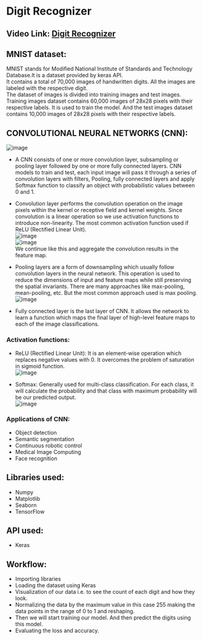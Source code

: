 # Digit Recognizer

## Video Link: [Digit Recognizer]()


## MNIST dataset:
MNIST stands for Modified National Institute of Standards and Technology Database.It is a dataset provided by keras API.<br>
It contains a total of 70,000 images of handwritten digits. All the images are labeled with the respective digit.<br>
The dataset of images is divided into training images and test images. Training images dataset contains 60,000 images of 28x28 pixels with their respective labels. It is used to train the model. And the test images dataset contains 10,000 images of 28x28 pixels with their respective labels.

## CONVOLUTIONAL NEURAL NETWORKS (CNN):
![image](https://user-images.githubusercontent.com/89564985/140636498-ad1babac-8ce8-4b01-9fa9-ad6b5b400260.png)<br>
* A CNN consists of one or more convolution layer, subsampling or pooling layer followed by one or more fully connected layers. CNN models to train and test, each input image will pass it through a series of convolution layers with filters, Pooling, fully connected layers and apply Softmax function to classify an object with probabilistic values between 0 and 1.<br>

* Convolution layer performs the convolution operation on the image pixels within the kernel or receptive field and kernel weights. Since convolution is a linear operation so we use activation functions to introduce non-linearity. The most common activation function used if ReLU (Rectified Linear Unit).<br>
![image](https://user-images.githubusercontent.com/89564985/140650152-97a75e14-2418-46ea-84f0-193949ee6790.png)<br>
![image](https://user-images.githubusercontent.com/89564985/140650165-84c0cfc0-bd84-4166-b359-7be8e2253627.png)<br>
We continue like this and aggregate the convolution results in the feature map.

* Pooling layers are a form of downsampling which usually follow convolution layers in the neural network. This operation is used to reduce the dimensions of input and feature maps while still preserving the spatial invariants. There are many approaches like max-pooling, mean-pooling, etc. But the most common approach used is max pooling.<br>
![image](https://user-images.githubusercontent.com/89564985/140650077-9062d4c3-9008-46f7-93f1-214e09839958.png)<br>

* Fully connected layer is the last layer of CNN. It allows the network to learn a function which maps the final layer of high-level feature maps to each of the image classifications.

### Activation functions:
 * ReLU (Rectified Linear Unit):
   It is an element-wise operation which replaces negative values with 0. It overcomes the problem of saturation in sigmoid function.<br>
   ![image](https://user-images.githubusercontent.com/89564985/140636681-28890eb1-1cc5-4427-ba71-9a8dcaee4aba.png)<br>
   
 * Softmax:
   Generally used for multi-class classification. For each class, it will calculate the probability and that class with maximum probability will be our predicted output.<br>
   ![image](https://user-images.githubusercontent.com/89564985/140636700-affab409-5494-4c5b-a65d-66b460348312.png)<br>

### Applications of CNN:
* Object detection
* Semantic segmentation
* Continuous robotic control
* Medical Image Computing
* Face recognition
   
## Libraries used:
* Numpy
* Matplotlib
* Seaborn
* TensorFlow

## API used:
* Keras

## Workflow:
* Importing libraries
* Loading the dataset using Keras
* Visualization of our data i.e. to see the count of each digit and how they look.
* Normalizing the data by the maximum value in this case 255 making the data points in the range of 0 to 1 and reshaping.
* Then we will start training our model. And then predict the digits using this model.
* Evaluating the loss and accuracy.
